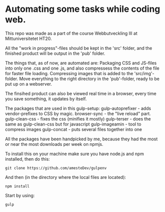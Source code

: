# Automating some tasks while coding web.

This repo was made as a part of the course Webbutveckling III at Mittuniversitetet HT20.

All the "work in progress"-files should be kept in the 'src' folder, and the finished product will be output in the 'pub' folder.

The things that, as of now, are automated are:
Packaging CSS and JS-files into only one .css and one .js, and also compressess the contents of the file for faster file loading.
Compressing images that is added to the 'src/img'-folder.
Move everything to the right directory in the 'pub'-folder, ready to be put up on a webserver.

The finsihed product can also be viewed real time in a browser, every time you save something, it updates by itself.

The packages that are used in this gulp-setup:
	gulp-autoprefixer - adds vendor-prefixes to CSS by magic.
	browser-sync - the "live reload" part.
	gulp-clean-css - fixes the css (minifies it mostly)
	gulp-terser - does the same as gulp-clean-css but for javascript
	gulp-imageamin - tool to compress images
	gulp-concat - puts several files together into one

All the packages have been handpicked by me, because they had the most or near the most downloads per week on npmjs.

To install this on your machine make sure you have node.js and npm installed, then do this: 

```
git clone https://github.com/amesteDev/gulpenv
```

And then (in the directory where the local files are located):

```
npm install
```

Start by using:

```
gulp
```